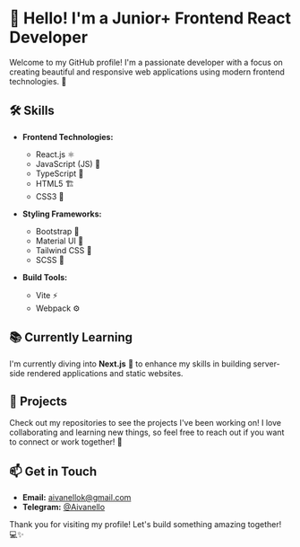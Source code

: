 # 👋 Hello! I'm a Junior+ Frontend React Developer

Welcome to my GitHub profile! I'm a passionate developer with a focus on creating beautiful and responsive web applications using modern frontend technologies. 🌟

## 🛠️ Skills

- **Frontend Technologies:**
  - React.js ⚛️
  - JavaScript (JS) 📜
  - TypeScript 📘
  - HTML5 🏗️
  - CSS3 🎨
  
- **Styling Frameworks:**
  - Bootstrap 🧩
  - Material UI 🎨
  - Tailwind CSS 🌊
  - SCSS 🧵

- **Build Tools:**
  - Vite ⚡
  - Webpack ⚙️

## 📚 Currently Learning

I'm currently diving into **Next.js** 🚀 to enhance my skills in building server-side rendered applications and static websites.

## 💼 Projects

Check out my repositories to see the projects I've been working on! I love collaborating and learning new things, so feel free to reach out if you want to connect or work together! 🤝

## 📫 Get in Touch

- **Email:** [aivanellok@gmail.com](mailto:aivanellok@gmail.com)
- **Telegram:** [@Aivanello](https://t.me/Aivanello)

Thank you for visiting my profile! Let's build something amazing together! 💻✨
